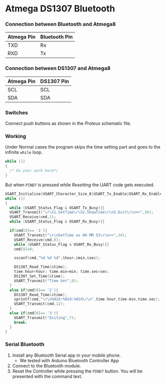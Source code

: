 # Atmega DS1307 Bluetooth

### Connection between Bluetooth and Atmega8
|Atmega Pin|Bluetooth Pin|
|---|---|
|TXD|Rx|
|RXD|Tx|

### Connection between DS1307 and Atmega8
|Atmega Pin|DS1307 Pin|
|---|---|
|SCL|SCL|
|SDA|SDA|

### Switches
Connect push buttons as shown in the _Proteus_ schematic file.

### Working
Under Normal cases the program skips the time setting part and goes to the infinite `while` loop.
```c
while (1)
{
  /* Do your work here*/
}
```

But when `PIND7` is pressed while _Resetting_ the UART code gets executed.
```c
USART_Initialise(USART_Character_Size_8|USART_Tx_Enable|USART_Rx_Enable);
while (1)
{
  while (USART_Status_Flag & USART_Tx_Busy){}
  USART_Transmit("\r\n1.SetTime\r\n2.ShowTime\r\n3.Exit\r\n>>",36);
  USART_Receive(cmd,1);
  while (USART_Status_Flag & USART_Rx_Busy){}

  if(cmd[0]== '1'){
    USART_Transmit("\r\nSetTime as HH MM SS\r\n>>",24);
    USART_Receive(cmd,8);
    while (USART_Status_Flag & USART_Rx_Busy){}
    cmd[9]=0;

    sscanf(cmd,"%d %d %d",&hour,&min,&sec);

    DS1307_Read_Time(&time);
    time.hour=hour; time.min=min; time.sec=sec;
    DS1307_Set_Time(&time);
    USART_Transmit("Time Set",8);
  }
  else if(cmd[0]== '2'){
    DS1307_Read_Time(&time);
    sprintf(cmd,"\r\n%02d:%02d:%02d\r\n",time.hour,time.min,time.sec);
    USART_Transmit(cmd,12);
  }
  else if(cmd[0]== '3'){
    USART_Transmit("Exiting",7);
    break;
  }
}
```

### Serial Bluetooth
1. Install any Bluetooth Serial app in your mobile phone.
   * We tested with Arduino Bluetooth Controller App
2. Connect to the Bluetooth module.
3. Reset the Controller while pressing the `PIND7` button.
You will be presented with the command text.
